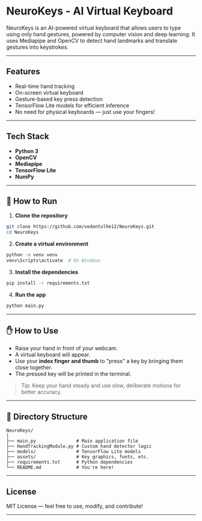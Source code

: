 #  NeuroKeys - AI Virtual Keyboard

NeuroKeys is an AI-powered virtual keyboard that allows users to type using only hand gestures, powered by computer vision and deep learning. It uses Mediapipe and OpenCV to detect hand landmarks and translate gestures into keystrokes.

---

##  Features

-  Real-time hand tracking
-  On-screen virtual keyboard
-  Gesture-based key press detection
-  TensorFlow Lite models for efficient inference
-  No need for physical keyboards — just use your fingers!

---

##  Tech Stack

- **Python 3**
- **OpenCV**
- **Mediapipe**
- **TensorFlow Lite**
- **NumPy**

---

## 🚀 How to Run

1. **Clone the repository**

```bash
git clone https://github.com/vedantulhe12/NeuroKeys.git
cd NeuroKeys
```

2. **Create a virtual environment**

```bash
python -m venv venv
venv\Scripts\activate  # On Windows
```

3. **Install the dependencies**

```bash
pip install -r requirements.txt
```

4. **Run the app**

```bash
python main.py
```

---

## ✋ How to Use

- Raise your hand in front of your webcam.
- A virtual keyboard will appear.
- Use your **index finger and thumb** to "press" a key by bringing them close together.
- The pressed key will be printed in the terminal.

> Tip: Keep your hand steady and use slow, deliberate motions for better accuracy.

---

## 📁 Directory Structure

```
NeuroKeys/
│
├── main.py               # Main application file
├── HandTrackingModule.py # Custom hand detector logic
├── models/               # TensorFlow Lite models
├── assets/               # Key graphics, fonts, etc.
├── requirements.txt      # Python dependencies
└── README.md             # You're here!
```

---

##  License

MIT License — feel free to use, modify, and contribute!

---

